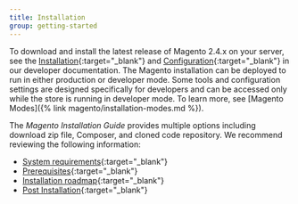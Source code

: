 ```yaml
---
title: Installation
group: getting-started
---
```


To download and install the latest release of Magento 2.4.x on your server, see the [Installation][1]{:target="_blank"} and [Configuration][2]{:target="_blank"} in our developer documentation. The Magento installation can be deployed to run in either production or developer mode. Some tools and configuration settings are designed specifically for developers and can be accessed only while the store is running in developer mode. To learn more, see [Magento Modes]({% link magento/installation-modes.md %}).

The _Magento Installation Guide_ provides multiple options including download zip file, Composer, and cloned code repository. We recommend reviewing the following information:

- [System requirements][3]{:target="_blank"}
- [Prerequisites][4]{:target="_blank"}
- [Installation roadmap][5]{:target="_blank"}
- [Post Installation][6]{:target="_blank"}

[1]: http://devdocs.magento.com/guides/v2.4/install-gde/bk-install-guide.html
[2]: https://devdocs.magento.com/guides/v2.4/config-guide/bk-config-guide.html
[3]: https://devdocs.magento.com/guides/v2.4/install-gde/system-requirements.html
[4]: https://devdocs.magento.com/guides/v2.4/install-gde/prereq/prereq-overview.html
[5]: https://devdocs.magento.com/guides/v2.4/install-gde/install-roadmap_part1.html
[6]: https://devdocs.magento.com/guides/v2.4/install-gde/install/verify.html
